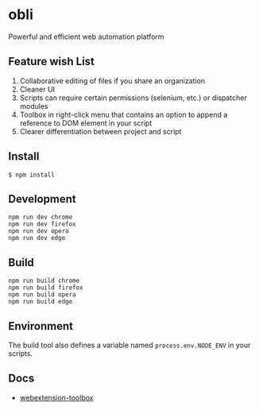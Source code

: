 # obli

Powerful and efficient web automation platform

## Feature wish List

1. Collaborative editing of files if you share an organization
2. Cleaner UI
3. Scripts can require certain permissions (selenium, etc.) or dispatcher modules
4. Toolbox in right-click menu that contains an option to append a reference to DOM element in your script
5. Clearer differentiation between project and script

## Install

	$ npm install

## Development

    npm run dev chrome
    npm run dev firefox
    npm run dev opera
    npm run dev edge

## Build

    npm run build chrome
    npm run build firefox
    npm run build opera
    npm run build edge

## Environment

The build tool also defines a variable named `process.env.NODE_ENV` in your scripts. 

## Docs

* [webextension-toolbox](https://github.com/HaNdTriX/webextension-toolbox)
